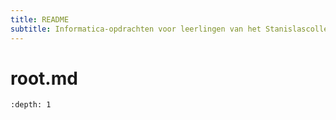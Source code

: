 ```yaml
---
title: README
subtitle: Informatica-opdrachten voor leerlingen van het Stanislascollege Westplantsoen in Delft
---
```

# root.md

```{toc} Inhoud
:depth: 1
```